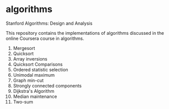 algorithms
==========

Stanford Algorithms: Design and Analysis

This repository contains the implementations of algorithms discussed in the
online Coursera course in algorithms.

1. Mergesort
2. Quicksort
3. Array inversions
4. Quicksort Comparisons
5. Ordered statistic selection
6. Unimodal maximum
7. Graph min-cut
8. Strongly connected components
9. Dijkstra's Algorithm
10. Median maintenance
11. Two-sum
